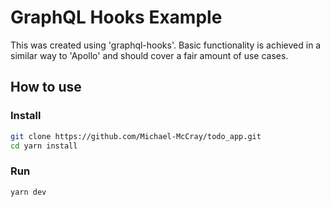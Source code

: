 # GraphQL Hooks Example

 This was created using 'graphql-hooks'. Basic functionality is achieved in a similar way to 'Apollo' and should cover a fair amount of use cases.

## How to use

### Install

```bash
git clone https://github.com/Michael-McCray/todo_app.git
cd yarn install
```

### Run

```bash
yarn dev
```
